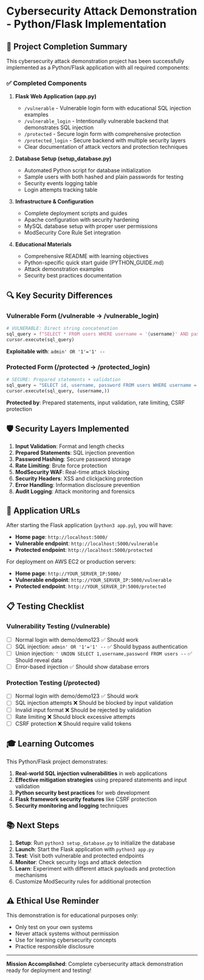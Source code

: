# Cybersecurity Attack Demonstration - Python/Flask Implementation

## 🎯 Project Completion Summary

This cybersecurity attack demonstration project has been successfully implemented as a Python/Flask application with all required components:

### ✅ Completed Components

1. **Flask Web Application (app.py)**
   - `/vulnerable` - Vulnerable login form with educational SQL injection examples
   - `/vulnerable_login` - Intentionally vulnerable backend that demonstrates SQL injection
   - `/protected` - Secure login form with comprehensive protection
   - `/protected_login` - Secure backend with multiple security layers
   - Clear documentation of attack vectors and protection techniques

2. **Database Setup (setup_database.py)** 
   - Automated Python script for database initialization
   - Sample users with both hashed and plain passwords for testing
   - Security events logging table
   - Login attempts tracking table

3. **Infrastructure & Configuration**
   - Complete deployment scripts and guides
   - Apache configuration with security hardening
   - MySQL database setup with proper user permissions
   - ModSecurity Core Rule Set integration

4. **Educational Materials**
   - Comprehensive README with learning objectives
   - Python-specific quick start guide (PYTHON_GUIDE.md)
   - Attack demonstration examples
   - Security best practices documentation

## 🔍 Key Security Differences

### Vulnerable Form (/vulnerable → /vulnerable_login)
```python
# VULNERABLE: Direct string concatenation
sql_query = f"SELECT * FROM users WHERE username = '{username}' AND password = '{password}'"
cursor.execute(sql_query)
```
**Exploitable with**: `admin' OR '1'='1' --`

### Protected Form (/protected → /protected_login)  
```python
# SECURE: Prepared statements + validation
sql_query = "SELECT id, username, password FROM users WHERE username = %s LIMIT 1"
cursor.execute(sql_query, (username,))
```
**Protected by**: Prepared statements, input validation, rate limiting, CSRF protection

## 🛡️ Security Layers Implemented

1. **Input Validation**: Format and length checks
2. **Prepared Statements**: SQL injection prevention  
3. **Password Hashing**: Secure password storage
4. **Rate Limiting**: Brute force protection
5. **ModSecurity WAF**: Real-time attack blocking
6. **Security Headers**: XSS and clickjacking protection
7. **Error Handling**: Information disclosure prevention
8. **Audit Logging**: Attack monitoring and forensics

## 🚀 Application URLs

After starting the Flask application (`python3 app.py`), you will have:

- **Home page**: `http://localhost:5000/`
- **Vulnerable endpoint**: `http://localhost:5000/vulnerable`
- **Protected endpoint**: `http://localhost:5000/protected`

For deployment on AWS EC2 or production servers:
- **Home page**: `http://YOUR_SERVER_IP:5000/`
- **Vulnerable endpoint**: `http://YOUR_SERVER_IP:5000/vulnerable`
- **Protected endpoint**: `http://YOUR_SERVER_IP:5000/protected`

## 📋 Testing Checklist

### Vulnerability Testing (/vulnerable)
- [ ] Normal login with demo/demo123 ✅ Should work
- [ ] SQL injection: `admin' OR '1'='1' --` ✅ Should bypass authentication
- [ ] Union injection: `' UNION SELECT 1,username,password FROM users --` ✅ Should reveal data
- [ ] Error-based injection ✅ Should show database errors

### Protection Testing (/protected)
- [ ] Normal login with demo/demo123 ✅ Should work  
- [ ] SQL injection attempts ❌ Should be blocked by input validation
- [ ] Invalid input format ❌ Should be rejected by validation
- [ ] Rate limiting ❌ Should block excessive attempts
- [ ] CSRF protection ❌ Should require valid tokens

## 🎓 Learning Outcomes

This Python/Flask project demonstrates:
1. **Real-world SQL injection vulnerabilities** in web applications
2. **Effective mitigation strategies** using prepared statements and input validation  
3. **Python security best practices** for web development
4. **Flask framework security features** like CSRF protection
5. **Security monitoring and logging** techniques

## 📚 Next Steps

1. **Setup**: Run `python3 setup_database.py` to initialize the database
2. **Launch**: Start the Flask application with `python3 app.py`
3. **Test**: Visit both vulnerable and protected endpoints
4. **Monitor**: Check security logs and attack detection
5. **Learn**: Experiment with different attack payloads and protection mechanisms
5. Customize ModSecurity rules for additional protection

## ⚠️ Ethical Use Reminder

This demonstration is for educational purposes only:
- Only test on your own systems
- Never attack systems without permission
- Use for learning cybersecurity concepts
- Practice responsible disclosure

---

**Mission Accomplished**: Complete cybersecurity attack demonstration ready for deployment and testing!